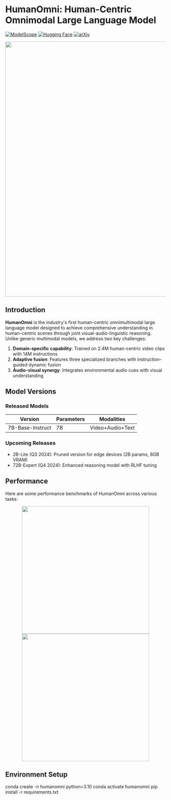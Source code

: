 # HumanOmni: Human-Centric Omnimodal Large Language Model

[![ModelScope](https://img.shields.io/badge/ModelScope-HumanOmni-blue)](https://modelscope.cn/models/humanomni)
[![Hugging Face](https://img.shields.io/badge/HuggingFace-HumanOmni-yellow)](https://huggingface.co/humanomni)
[![arXiv](https://img.shields.io/badge/arXiv-2405.XXXXX-red)](https://arxiv.org/abs/2405.XXXXX)

<div align="center">
  <img src="figures/pipeline.png" width="800"/>
</div>

## Introduction
**HumanOmni** is the industry's first human-centric omnimultimodal large language model designed to achieve comprehensive understanding in human-centric scenes through joint visual-audio-linguistic reasoning. Unlike generic multimodal models, we address two key challenges: 
1) **Domain-specific capability**: Trained on 2.4M human-centric video clips with 14M instructions
2) **Adaptive fusion**: Features three specialized branches with instruction-guided dynamic fusion
3) **Audio-visual synergy**: Integrates environmental audio cues with visual understanding

## Model Versions
### Released Models
| Version    | Parameters | Modalities       | 
|------------|------------|------------------|
| 7B-Base-Instruct    | 7B         | Video+Audio+Text | 

### Upcoming Releases
+ 2B-Lite (Q3 2024): Pruned version for edge devices (2B params, 8GB VRAM)
+ 72B-Expert (Q4 2024): Enhanced reasoning model with RLHF tuning

## Performance
Here are some performance benchmarks of HumanOmni across various tasks:

<div align="center">
  <img src="figures/performance_task1.png" width="400"/>
  <img src="figures/performance_task2.png" width="400"/>
</div>

## Environment Setup
conda create -n humanomni python=3.10
conda activate humanomni
pip install -r requirements.txt
